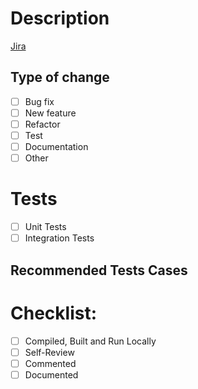 # Description
[Jira](<!-- Jira task URL -->) 

<!-- Please replace this comment with a summary of the changes and the related issue. Please also include relevant motivation and context. List any dependencies that are required for this change. -->

## Type of change
<!-- Replace [ ] with [x]. -->
- [ ] Bug fix
- [ ] New feature
- [ ] Refactor
- [ ] Test
- [ ] Documentation
- [ ] Other

# Tests
- [ ] Unit Tests <!-- Check if you added unit tests for your functions -->
- [ ] Integration Tests <!-- Check if you added integration tests for your functions -->
<!--- Add any functional (Smoke/Sanity, Functionality, Regression, System, User Acceptance) or non-functional (Performance, Stress, Load & Stability, Security, Compatibility, Useability) test types that you see are needed for this pull request. --->

## Recommended Tests Cases <!-- Please describe here if there are any test cases need to be executed before or after this pr merge. -->
<!-- - Check the x page of the IOS application -->
<!-- - Check the x values of the y page of the web application -->

# Checklist:
- [ ] Compiled, Built and Run Locally  <!-- My code follows the naming conventions of this project -->
- [ ] Self-Review <!-- I have performed a self-review of my code -->
- [ ] Commented <!-- I have commented my code, particularly in hard-to-understand areas -->
- [ ] Documented <!-- I have made corresponding changes to the documentation -->
<!--- - [x] [Documented](DocumentationURL) ---> <!-- Please use this line and give the url to your documentation, if you documented your pr changes. -->
<!--- Also don't forget to add your suggested reviewers to the pull request --->

<!--- # Other --->

<!--- ## Notes --->
<!--- Please describe here if there are any notes related to this pr. --->

<!--- ## Warning & Alerts --->
<!--- Please describe here if there are any warning or alerts related to this pr. --->

<!--- ## Known Issues & Ignored Bugs --->
<!--- Please describe any issues or bugs that are related to this pr and you are aware of. Also describe why you decided to ignore these issues or bugs. --->

<!--- ## TODO --->
<!--- Please list here, if there are anything related to this pr that needs to be done in the future. --->

<!--- ## Useful Links --->
<!--- Please list here, if there are any useful links related to this pr. --->